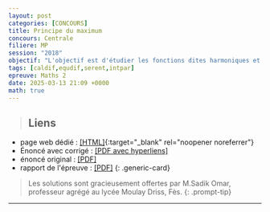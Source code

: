 ```yaml
---
layout: post
categories: [CONCOURS]
title: Principe du maximum
concours: Centrale 
filiere: MP
session: "2018"
objectif: "L'objectif est d'étudier les fonctions dites harmoniques et de démontrer le principe du maximum pour celles-ci. Plusieurs applications en sont proposées : une démonstration du théorème fondamental de l'algèbre et la résolution du problème dit de Dirichlet."
tags: [caldif,equdif,serent,intpar]
epreuve: Maths 2
date: 2025-03-13 21:09 +0000
math: true
---
```








>## Liens 
- page web dédié : [[HTML]](https://texbouja.github.io/cpge-preparation/part-anaproba-5.html){:target="_blank" rel="noopener noreferrer"} 
- Énoncé avec corrigé : [[PDF avec hyperliens]](/cpgem/assets/pdf/centrale2018mp2c.pdf)
- énoncé original : [[PDF]](/cpgem/assets/pdf/centrale2018mp2e.pdf)
- rapport de l'épreuve : [[PDF]](/cpgem/assets/pdf/centrale2018mp2r.pdf)
{: .generic-card}

> Les solutions sont gracieusement offertes par M.Sadik Omar, professeur agrégé au lycée Moulay Driss, Fès.
{: .prompt-tip} 


---
